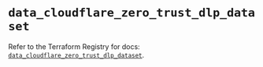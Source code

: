 # `data_cloudflare_zero_trust_dlp_dataset`

Refer to the Terraform Registry for docs: [`data_cloudflare_zero_trust_dlp_dataset`](https://registry.terraform.io/providers/cloudflare/cloudflare/5.7.0/docs/data-sources/zero_trust_dlp_dataset).
